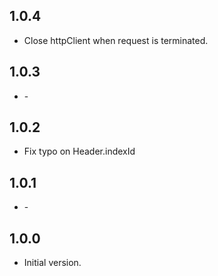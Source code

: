 ## 1.0.4
- Close httpClient when request is terminated.

## 1.0.3
- \-

## 1.0.2
- Fix typo on Header.indexId

## 1.0.1
- \-

## 1.0.0

- Initial version.
